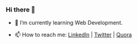 ### Hi there 👋

<!--
**rashipathak/rashipathak** is a ✨ _special_ ✨ repository because its `README.md` (this file) appears on your GitHub profile.

<!--Here are some ideas to get you started:

<!--- 🔭 I’m currently working on ...-->

- 🌱 I’m currently learning Web Development.
<!--- 👯 I’m looking to collaborate on ...
- 🤔 I’m looking for help with ...
- 💬 Ask me about ...-->
- 📫 How to reach me: [LinkedIn](https://www.linkedin.com/in/rashi-pathak) | [Twitter](https://twitter.com/RashiPathak11) | [Quora](https://www.quora.com/profile/Rashi-Pathak-8)
<!--- 😄 Pronouns: ...
- ⚡ Fun fact: ...
-->
